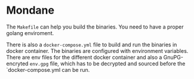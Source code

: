# Mondane

The `Makefile` can help you build the binaries.
You need to have a proper golang enviroment.

There is also a `docker-compose.yml` file to build and run the binaries in docker container.
The binaries are configured with environment variables.
There are env files for the different docker container and also a GnuPG-encryted `env.gpg` file, which has to be decrypted and sourced before the `docker-compose.yml can be run.
